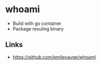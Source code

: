 # whoami

* Build with go container
* Package resuling binary

## Links

* https://github.com/emilevauge/whoamI

